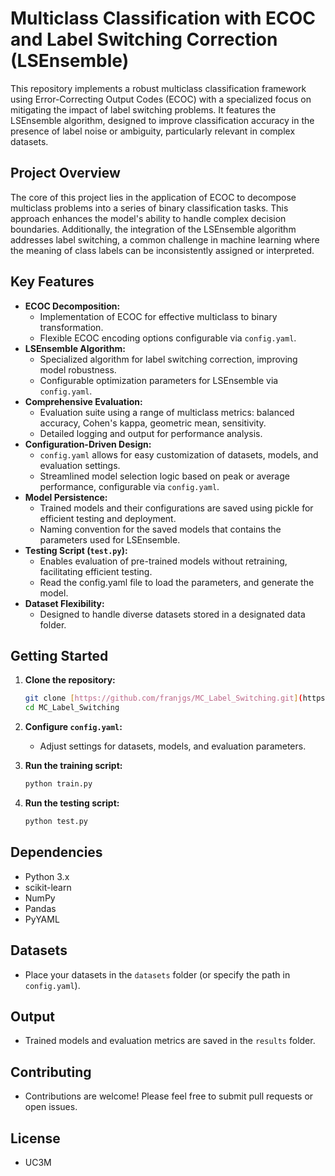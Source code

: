 # Multiclass Classification with ECOC and Label Switching Correction (LSEnsemble)

This repository implements a robust multiclass classification framework using Error-Correcting Output Codes (ECOC) with a specialized focus on mitigating the impact of label switching problems. It features the LSEnsemble algorithm, designed to improve classification accuracy in the presence of label noise or ambiguity, particularly relevant in complex datasets.

## Project Overview

The core of this project lies in the application of ECOC to decompose multiclass problems into a series of binary classification tasks. This approach enhances the model's ability to handle complex decision boundaries. Additionally, the integration of the LSEnsemble algorithm addresses label switching, a common challenge in machine learning where the meaning of class labels can be inconsistently assigned or interpreted.

## Key Features

* **ECOC Decomposition:**
    * Implementation of ECOC for effective multiclass to binary transformation.
    * Flexible ECOC encoding options configurable via `config.yaml`.
* **LSEnsemble Algorithm:**
    * Specialized algorithm for label switching correction, improving model robustness.
    * Configurable optimization parameters for LSEnsemble via `config.yaml`.
* **Comprehensive Evaluation:**
    * Evaluation suite using a range of multiclass metrics: balanced accuracy, Cohen's kappa, geometric mean, sensitivity.
    * Detailed logging and output for performance analysis.
* **Configuration-Driven Design:**
    * `config.yaml` allows for easy customization of datasets, models, and evaluation settings.
    * Streamlined model selection logic based on peak or average performance, configurable via `config.yaml`.
* **Model Persistence:**
    * Trained models and their configurations are saved using pickle for efficient testing and deployment.
    * Naming convention for the saved models that contains the parameters used for LSEnsemble.
* **Testing Script (`test.py`):**
    * Enables evaluation of pre-trained models without retraining, facilitating efficient testing.
    * Read the config.yaml file to load the parameters, and generate the model.
* **Dataset Flexibility:**
    * Designed to handle diverse datasets stored in a designated data folder.

## Getting Started

1.  **Clone the repository:**

    ```bash
    git clone [https://github.com/franjgs/MC_Label_Switching.git](https://github.com/franjgs/MC_Label_Switching.git)
    cd MC_Label_Switching
    ```

2.  **Configure `config.yaml`:**

    * Adjust settings for datasets, models, and evaluation parameters.

3.  **Run the training script:**

    ```bash
    python train.py
    ```

4.  **Run the testing script:**

    ```bash
    python test.py
    ```

## Dependencies

* Python 3.x
* scikit-learn
* NumPy
* Pandas
* PyYAML

## Datasets

* Place your datasets in the `datasets` folder (or specify the path in `config.yaml`).

## Output

* Trained models and evaluation metrics are saved in the `results` folder.

## Contributing

* Contributions are welcome! Please feel free to submit pull requests or open issues.

## License

* UC3M
